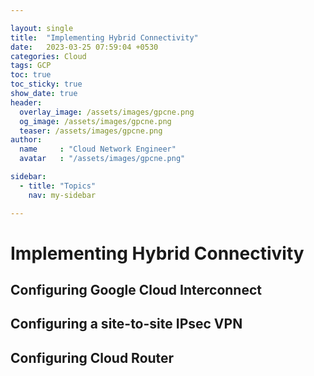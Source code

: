 ```yaml
---

layout: single
title:  "Implementing Hybrid Connectivity"
date:   2023-03-25 07:59:04 +0530
categories: Cloud
tags: GCP
toc: true
toc_sticky: true
show_date: true
header:
  overlay_image: /assets/images/gpcne.png
  og_image: /assets/images/gpcne.png
  teaser: /assets/images/gpcne.png
author:
  name     : "Cloud Network Engineer"
  avatar   : "/assets/images/gpcne.png"

sidebar:
  - title: "Topics"
    nav: my-sidebar

---
```


# Implementing Hybrid Connectivity

## Configuring Google Cloud Interconnect



## Configuring a site-to-site IPsec VPN





## Configuring Cloud Router

